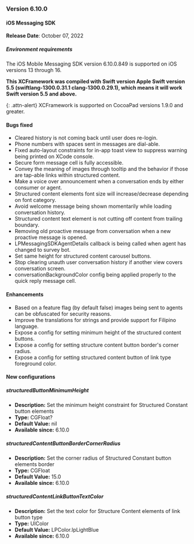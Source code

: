 ### Version 6.10.0
#### iOS Messaging SDK

**Release Date**: October 07, 2022

##### Environment requirements

The iOS Mobile Messaging SDK version 6.10.0.849 is supported on iOS versions 13 through 16.

**This XCFramework was compiled with Swift version Apple Swift version 5.5 (swiftlang-1300.0.31.1 clang-1300.0.29.1), which means it will work Swift version 5.5 and above.**

{: .attn-alert}
XCFramework is supported on CocoaPad versions 1.9.0 and greater.

#### Bugs fixed

- Cleared history is not coming back until user does re-login.
- Phone numbers with spaces sent in messages are dial-able.
- Fixed auto-layout constraints for in-app toast view to suppress warning being printed on XCode console.
- Secure form message cell is fully accessible.
- Convey the meaning of images through tooltip and the behavior if those are tap-able links within structured content.
- Make a voice over announcement when a conversation ends by either consumer or agent.
- Structured content elements font size will increase/decrease depending on font category.
- Avoid welcome message being shown momentarily while loading conversation history.
- Structured content text element is not cutting off content from trailing boundary.
- Removing old proactive message from conversation when a new proactive message is opened.
- LPMessagingSDKAgentDetails callback is being called when agent has changed to survey bot.
- Set same height for structured content carousel buttons.
- Stop clearing unauth user conversation history if another view covers conversation screen.
- conversationBackgroundColor config being applied properly to the quick reply message cell.

#### Enhancements

- Based on a feature flag (by default false) images being sent to agents can be obfuscated for security reasons.
- Improve the translations for strings and provide support for Filipino language.
- Expose a config for setting minimum height of the structured content buttons.
- Expose a config for setting structure content button border's corner radius.
- Expose a config for setting structured content button of link type foreground color.

#### New configurations

##### structuredButtonMinimumHeight
- **Description:** Set the minimum height constraint for Structured Constant button elements
- **Type:** CGFloat?
- **Default Value:**  nil
- **Available since:** 6.10.0

##### structuredContentButtonBorderCornerRadius
- **Description:** Set the corner radius of Structured Constant button elements border
- **Type:** CGFloat
- **Default Value:**  15.0
- **Available since:** 6.10.0

##### structuredContentLinkButtonTextColor
- **Description:** Set the text color for Structure Content elements of link button type
- **Type:** UIColor
- **Default Value:**  LPColor.lpLightBlue
- **Available since:** 6.10.0
